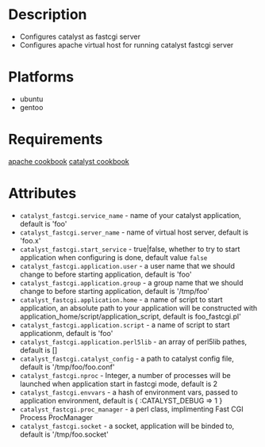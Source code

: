 # Description
- Configures catalyst as fastcgi server 
- Configures apache virtual host for running catalyst fastcgi server

# Platforms
- ubuntu
- gentoo

# Requirements
[apache cookbook](https://github.com/opscode/cookbooks/tree/master/apache2)
[catalyst cookbook](https://github.com/opscode/cookbooks/tree/master/catalyst)


# Attributes
* `catalyst_fastcgi.service_name` - name of your catalyst application, default is 'foo'
* `catalyst_fastcgi.server_name` - name of virtual host server, default is 'foo.x'
* `catalyst_fastcgi.start_service` - true|false, whether to try to start application when configuring is done, default value `false`
* `catalyst_fastcgi.application.user` - a user name that we should change to before starting application, default is 'foo'
* `catalyst_fastcgi.application.group` - a group name that we should change to before starting application, default is '/tmp/foo'
* `catalyst_fastcgi.application.home` - a name of script to start application, an absolute path to your application  will be constructed with application_home/script/application_script, default is foo_fastcgi.pl'
* `catalyst_fastcgi.application.script` - a name of script to start applicationm, default is 'foo'
* `catalyst_fastcgi.application.perl5lib` - an array of perl5lib pathes, default is []
* `catalyst_fastcgi.catalyst_config` - a path to catalyst config file, default is '/tmp/foo/foo.conf'
* `catalyst_fastcgi.nproc` - Integer, a number of processes will be launched when application start in fastcgi mode, default is 2
* `catalyst_fastcgi.envvars` - a hash of environment vars, passed to application environment, default is { :CATALYST_DEBUG => 1 }
* `catalyst_fastcgi.proc_manager` - a perl class, implimenting Fast CGI Process ProcManager
* `catalyst_fastcgi.socket` - a socket, application will be binded to, default is '/tmp/foo.socket'


